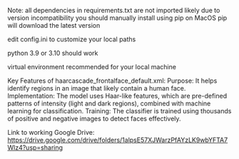 Note:
all dependencies in requirements.txt are not imported likely due to version incompatibility
you should manually install using pip on MacOS
pip will download the latest version

edit config.ini to customize your local paths

python 3.9 or 3.10 should work 

virtual environment recommended for your local machine 

Key Features of haarcascade_frontalface_default.xml:
Purpose: It helps identify regions in an image that likely contain a human face.
Implementation: The model uses Haar-like features, which are pre-defined patterns of intensity (light and dark regions), combined with machine learning for classification.
Training: The classifier is trained using thousands of positive and negative images to detect faces effectively.

Link to working Google Drive: 
https://drive.google.com/drive/folders/1alpsE57XJWarzPfAYzLK9wbYFTA7Wlz4?usp=sharing
